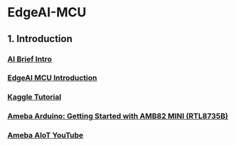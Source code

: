 # EdgeAI-MCU

## 1. Introduction

### [AI Brief Intro](https://rkuo2000.github.io/AI-course/lecture/2023/12/01/AI-Brief.html)

### [EdgeAI MCU Introduction](https://rkuo2000.github.io/EdgeAI-course/lecture/2024/03/01/Edge-AI-MCU-Intro.html)

### [Kaggle Tutorial](https://rkuo2000.github.io/EdgeAI-course/lecture/2024/03/02/Kaggle-Tutorial.html)

### [Ameba Arduino: Getting Started with AMB82 MINI (RTL8735B)](https://www.amebaiot.com/en/amebapro2-amb82-mini-arduino-getting-started/)

### [Ameba AIoT YouTube](https://www.youtube.com/@amebaiot7033)
